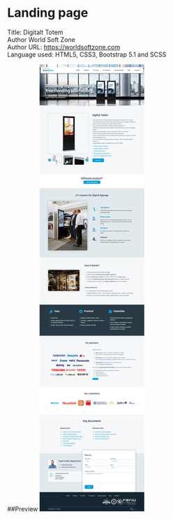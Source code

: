 ﻿
#  Landing page


Title:  Digitalt Totem \
Author World Soft Zone \
Author URL: https://worldsoftzone.com \
Language used: HTML5, CSS3, Bootstrap 5.1 and SCSS

##Preview
<img src="/preview.png">
